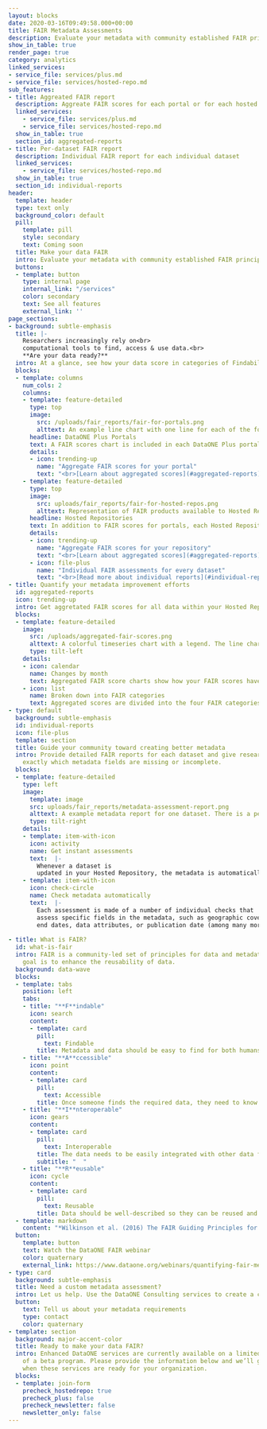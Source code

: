 ```yaml
---
layout: blocks
date: 2020-03-16T09:49:58.000+00:00
title: FAIR Metadata Assessments
description: Evaluate your metadata with community established FAIR principles
show_in_table: true
render_page: true
category: analytics
linked_services:
- service_file: services/plus.md
- service_file: services/hosted-repo.md
sub_features:
- title: Aggreated FAIR report
  description: Aggreate FAIR scores for each portal or for each hosted repository
  linked_services:
    - service_file: services/plus.md
    - service_file: services/hosted-repo.md
  show_in_table: true
  section_id: aggregated-reports
- title: Per-dataset FAIR report
  description: Individual FAIR report for each individual dataset
  linked_services:
    - service_file: services/hosted-repo.md
  show_in_table: true
  section_id: individual-reports
header:
  template: header
  type: text only
  background_color: default
  pill:
    template: pill
    style: secondary
    text: Coming soon
  title: Make your data FAIR
  intro: Evaluate your metadata with community established FAIR principles.
  buttons:
  - template: button
    type: internal page
    internal_link: "/services"
    color: secondary
    text: See all features
    external_link: ''
page_sections:
- background: subtle-emphasis
  title: |- 
    Researchers increasingly rely on<br>
    computational tools to find, access & use data.<br>
    **Are your data ready?**
  intro: At a glance, see how your data score in categories of Findability, Accessibility, Interoperability, and Reusability ("FAIR"). With assessments based on the [community established FAIR data principles](#what-is-fair), you can guide your community toward maximizing the value of their digital assets.
  blocks:
  - template: columns
    num_cols: 2
    columns:
    - template: feature-detailed
      type: top
      image:
        src: /uploads/fair_reports/fair-for-portals.png
        alttext: An example line chart with one line for each of the four FAIR metrics (Findability, Accessibility, Interoperability, and Reusability) showing changes in scores per month
      headline: DataONE Plus Portals
      text: A FAIR scores chart is included in each DataONE Plus portal with scores only for that dataset collection.
      details:
      - icon: trending-up
        name: "Aggregate FAIR scores for your portal"
        text: "<br>[Learn about aggregated scores](#aggregated-reports)"
    - template: feature-detailed
      type: top
      image:
        src: uploads/fair_reports/fair-for-hosted-repos.png
        alttext: Representation of FAIR products available to Hosted Repository users. A time series chart of aggregated FAIR metrics over time, and a stack of individual metadata assessment for each dataset. The individual assessment shows 38 metadata checks and an overall score for each of the four FAIR metrics (Findability, Accessibility, Interoperability, and Reusability)
      headline: Hosted Repositories
      text: In addition to FAIR scores for portals, each Hosted Repository includes a FAIR scores chart for the entire repository holdings, plus individual assessments for each and every dataset
      details:
      - icon: trending-up
        name: "Aggregate FAIR scores for your repository"
        text: "<br>[Learn about aggregated scores](#aggregated-reports)"
      - icon: file-plus
        name: "Individual FAIR assessments for every dataset"
        text: "<br>[Read more about individual reports](#individual-reports)"
- title: Quantify your metadata improvement efforts
  id: aggregated-reports
  icon: trending-up
  intro: Get aggretated FAIR scores for all data within your Hosted Repository or DataONE Plus portal
  blocks:
  - template: feature-detailed
    image:
      src: /uploads/aggregated-fair-scores.png
      alttext: A colorful timeseries chart with a legend. The line chart includes one line for each of the four FAIR metrics (Findability, Accessibility, Interoperability, and Reusability) showing changes in scores per month. The legend indicates the current score for each metric as a percentage.
      type: tilt-left
    details:
    - icon: calendar
      name: Changes by month
      text: Aggregated FAIR score charts show how your FAIR scores have changed month-to-month
    - icon: list
      name: Broken down into FAIR categories
      text: Aggregated scores are divided into the four FAIR categories, so you can pinpoint areas that need improvement and see what your metadata strengths are.
- type: default
  background: subtle-emphasis
  id: individual-reports
  icon: file-plus
  template: section
  title: Guide your community toward creating better metadata
  intro: Provide detailed FAIR reports for each dataset and give researchers the power to discover
    exactly which metadata fields are missing or incomplete.
  blocks:
  - template: feature-detailed
    type: left
    image:
      template: image
      src: uploads/fair_reports/metadata-assessment-report.png
      alttext: A example metadata report for one dataset. There is a percentage score for each of the four FAIR metrics, a donut chart giving a summary of the 38 metadata checks completed, and section headings showing which checks passed or failed. These sections indicate 31 checks out of 37 passed, 1 check had a warning, 3 checks failed, and there were 4 informational checks. Text at the top of the report says 'After running your metadata against our standard set of metadata, data, and congruency checks, we have found the following potential issues. Please assist us in improving the discoverability and reusability of your research data by addressing the issues below.' 
      type: tilt-right
    details:
    - template: item-with-icon
      icon: activity
      name: Get instant assessments
      text:  |-
        Whenever a dataset is
        updated in your Hosted Repository, the metadata is automatically assessed.
    - template: item-with-icon
      icon: check-circle
      name: Check metadata automatically
      text:  |-
        Each assessment is made of a number of individual checks that
        assess specific fields in the metadata, such as geographic coverage, start and
        end dates, data attributes, or publication date (among many more).
    
- title: What is FAIR?
  id: what-is-fair
  intro: FAIR is a community-led set of principles for data and metadata, whose ultimate
    goal is to enhance the reusability of data.
  background: data-wave
  blocks:
  - template: tabs
    position: left
    tabs:
    - title: "**F**indable"
      icon: search
      content:
      - template: card
        pill:
          text: Findable
        title: Metadata and data should be easy to find for both humans and computers.
    - title: "**A**ccessible"
      icon: point
      content:
      - template: card
        pill:
          text: Accessible
        title: Once someone finds the required data, they need to know how the data can be accessed.
    - title: "**I**nteroperable"
      icon: gears
      content:
      - template: card
        pill:
          text: Interoperable
        title: The data needs to be easily integrated with other data for analysis, storage, and processing.
        subtitle: "  "
    - title: "**R**eusable"
      icon: cycle
      content:
      - template: card
        pill:
          text: Reusable
        title: Data should be well-described so they can be reused and replicated in different settings.
  - template: markdown
    content: "*Wilkinson et al. (2016) The FAIR Guiding Principles for scientific data management and stewardship. Scientific Data, 3:160018. [https://doi.org/10.1038/sdata.2016.18](https://doi.org/10.1038/sdata.2016.18)*"
  button:
    template: button
    text: Watch the DataONE FAIR webinar
    color: quaternary
    external_link: https://www.dataone.org/webinars/quantifying-fair-metadata-improvement-and-guidance-dataone-repository-network
- type: card
  background: subtle-emphasis
  title: Need a custom metadata assessment?
  intro: Let us help. Use the DataONE Consulting services to create a custom metadata assessment report built specifically for your data management requirements.
  button:
    text: Tell us about your metadata requirements
    type: contact
    color: quaternary
- template: section
  background: major-accent-color
  title: Ready to make your data FAIR?
  intro: Enhanced DataONE services are currently available on a limited basis as part
    of a beta program. Please provide the information below and we’ll get in touch
    when these services are ready for your organization.
  blocks:
  - template: join-form
    precheck_hostedrepo: true
    precheck_plus: false
    precheck_newsletter: false
    newsletter_only: false
---
```

